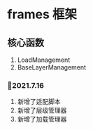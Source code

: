 # frames 框架

## 核心函数 
1. LoadManagement
2. BaseLayerManagement

### 2021.7.16

1. 新增了适配脚本
2. 新增了层级管理器
3. 新增了加载管理器
